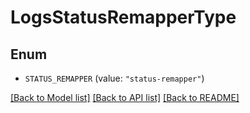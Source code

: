 # LogsStatusRemapperType

## Enum


* `STATUS_REMAPPER` (value: `"status-remapper"`)


[[Back to Model list]](../README.md#documentation-for-models) [[Back to API list]](../README.md#documentation-for-api-endpoints) [[Back to README]](../README.md)


